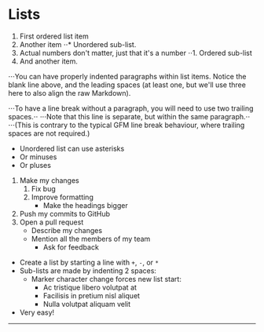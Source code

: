 # Lists

1. First ordered list item 
2. Another item
⋅⋅* Unordered sub-list.
3. Actual numbers don't matter, just that it's a number
⋅⋅1. Ordered sub-list
4. And another item. 

⋅⋅⋅You can have properly indented paragraphs within list items. Notice the blank line above, and the leading spaces (at least one, but we'll use three here to also align the raw Markdown).


⋅⋅⋅To have a line break without a paragraph, you will need to use two trailing spaces.⋅⋅
⋅⋅⋅Note that this line is separate, but within the same paragraph.⋅⋅
⋅⋅⋅(This is contrary to the typical GFM line break behaviour, where trailing spaces are not required.)

* Unordered list can use asterisks 
* Or minuses 
* Or pluses 

1. Make my changes 
    1. Fix bug 
    2. Improve formatting 
        * Make the headings bigger 
2. Push my commits to GitHub 
3. Open a pull request 
    * Describe my changes 
    * Mention all the members of my team 
        * Ask for feedback 

* Create a list by starting a line with `+`, `-`, or `*`
* Sub-lists are made by indenting 2 spaces: 
    * Marker character change forces new list start: 
        * Ac tristique libero volutpat at 
        * Facilisis in pretium nisl aliquet 
        * Nulla volutpat aliquam velit 
* Very easy! 

***

